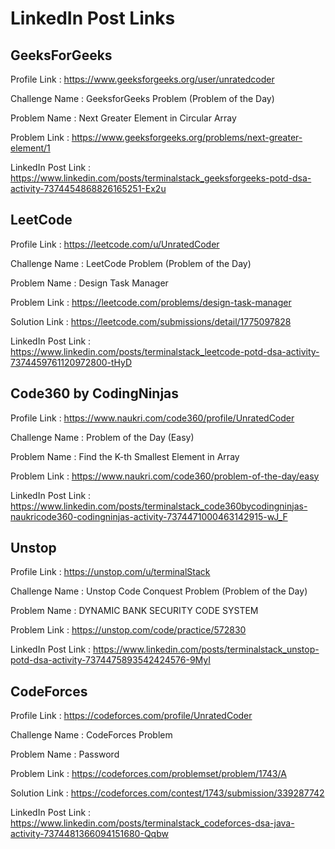 # LinkedIn Post Links

## GeeksForGeeks

Profile Link : https://www.geeksforgeeks.org/user/unratedcoder

Challenge Name : GeeksforGeeks Problem (Problem of the Day)

Problem Name : Next Greater Element in Circular Array

Problem Link : https://www.geeksforgeeks.org/problems/next-greater-element/1

LinkedIn Post Link : https://www.linkedin.com/posts/terminalstack_geeksforgeeks-potd-dsa-activity-7374454868826165251-Ex2u

## LeetCode

Profile Link : https://leetcode.com/u/UnratedCoder

Challenge Name : LeetCode Problem (Problem of the Day)

Problem Name : Design Task Manager

Problem Link : https://leetcode.com/problems/design-task-manager

Solution Link : https://leetcode.com/submissions/detail/1775097828

LinkedIn Post Link : https://www.linkedin.com/posts/terminalstack_leetcode-potd-dsa-activity-7374459761120972800-tHyD

## Code360 by CodingNinjas

Profile Link : https://www.naukri.com/code360/profile/UnratedCoder

Challenge Name : Problem of the Day (Easy)

Problem Name : Find the K-th Smallest Element in Array

Problem Link : https://www.naukri.com/code360/problem-of-the-day/easy

LinkedIn Post Link : https://www.linkedin.com/posts/terminalstack_code360bycodingninjas-naukricode360-codingninjas-activity-7374471000463142915-wJ_F

## Unstop

Profile Link : https://unstop.com/u/terminalStack

Challenge Name : Unstop Code Conquest Problem (Problem of the Day)

Problem Name : DYNAMIC BANK SECURITY CODE SYSTEM

Problem Link : https://unstop.com/code/practice/572830

LinkedIn Post Link : https://www.linkedin.com/posts/terminalstack_unstop-potd-dsa-activity-7374475893542424576-9MyI

## CodeForces

Profile Link : https://codeforces.com/profile/UnratedCoder

Challenge Name : CodeForces Problem

Problem Name : Password

Problem Link : https://codeforces.com/problemset/problem/1743/A

Solution Link : https://codeforces.com/contest/1743/submission/339287742

LinkedIn Post Link : https://www.linkedin.com/posts/terminalstack_codeforces-dsa-java-activity-7374481366094151680-Qqbw
